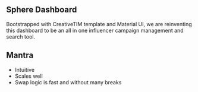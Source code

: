 ## Sphere Dashboard

Bootstrapped with CreativeTIM template and Material UI, we are reinventing this dashboard to be an all in one influencer campaign management and search tool.

## Mantra

* Intuitive
* Scales well
* Swap logic is fast and without many breaks